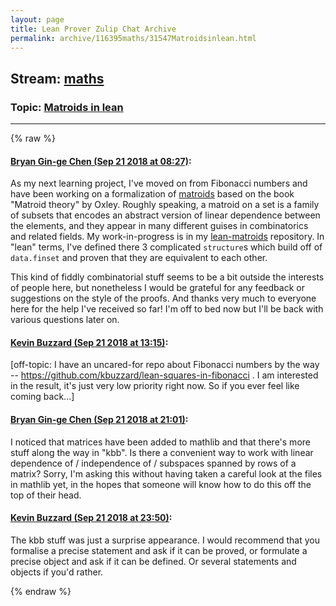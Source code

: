 ```yaml
---
layout: page
title: Lean Prover Zulip Chat Archive 
permalink: archive/116395maths/31547Matroidsinlean.html
---
```


## Stream: [maths](index.html)
### Topic: [Matroids in lean](31547Matroidsinlean.html)

---


{% raw %}
#### [ Bryan Gin-ge Chen (Sep 21 2018 at 08:27)](https://leanprover.zulipchat.com/#narrow/stream/116395-maths/topic/Matroids%20in%20lean/near/134359386):
<p>As my next learning project, I've moved on from Fibonacci numbers and have been working on a formalization of <a href="https://en.wikipedia.org/wiki/Matroid" target="_blank" title="https://en.wikipedia.org/wiki/Matroid">matroids</a> based on the book "Matroid theory" by Oxley. Roughly speaking, a matroid on a set is a family of subsets that encodes an abstract version of linear dependence between the elements, and they appear in many different guises in combinatorics and related fields. My work-in-progress is in my <a href="https://github.com/bryangingechen/lean-matroids" target="_blank" title="https://github.com/bryangingechen/lean-matroids">lean-matroids</a> repository. In "lean" terms, I've defined there 3 complicated <code>structure</code>s which build off of <code>data.finset</code> and proven that they are equivalent to each other.</p>
<p>This kind of fiddly combinatorial stuff seems to be a bit outside the interests of people here, but nonetheless I would be grateful for any feedback or suggestions on the style of the proofs. And thanks very much to everyone here for the help I've received so far! I'm off to bed now but I'll be back with various questions later on.</p>

#### [ Kevin Buzzard (Sep 21 2018 at 13:15)](https://leanprover.zulipchat.com/#narrow/stream/116395-maths/topic/Matroids%20in%20lean/near/134371300):
<p>[off-topic: I have an uncared-for repo about Fibonacci numbers by the way -- <a href="https://github.com/kbuzzard/lean-squares-in-fibonacci" target="_blank" title="https://github.com/kbuzzard/lean-squares-in-fibonacci">https://github.com/kbuzzard/lean-squares-in-fibonacci</a> . I am interested in the result, it's just very low priority right now. So if you ever feel like coming back...]</p>

#### [ Bryan Gin-ge Chen (Sep 21 2018 at 21:01)](https://leanprover.zulipchat.com/#narrow/stream/116395-maths/topic/Matroids%20in%20lean/near/134397598):
<p>I noticed that matrices have been added to mathlib and that there's more stuff along the way in "kbb". Is there a convenient way to work with linear dependence of / independence of / subspaces spanned by rows of a matrix? Sorry, I'm asking this without having taken a careful look at the files in mathlib yet, in the hopes that someone will know how to do this off the top of their head.</p>

#### [ Kevin Buzzard (Sep 21 2018 at 23:50)](https://leanprover.zulipchat.com/#narrow/stream/116395-maths/topic/Matroids%20in%20lean/near/134407123):
<p>The kbb stuff was just a surprise appearance. I would recommend that you formalise a precise statement and ask if it can be proved, or formulate a precise object and ask if it can be defined. Or several statements and objects if you'd rather.</p>


{% endraw %}
